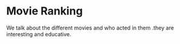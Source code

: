 # Movie Ranking
We talk about the different movies and  who acted in them .they are interesting and educative.